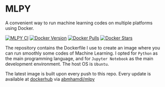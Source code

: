 # MLPY

A convenient way to run machine learning codes on multiple platforms using Docker.

[![MLPY CI](https://github.com/a-mhamdi/mlpy/actions/workflows/docker-image.yml/badge.svg)](https://github.com/a-mhamdi/mlpy/actions/workflows/docker-image.yml)
[![Docker Version](https://img.shields.io/docker/v/abmhamdi/mlpy?sort=semver)](https://hub.docker.com/r/abmhamdi/mlpy)
[![Docker Pulls](https://img.shields.io/docker/pulls/abmhamdi/mlpy)](https://hub.docker.com/r/abmhamdi/mlpy)
[![Docker Stars](https://img.shields.io/docker/stars/abmhamdi/mlpy)](https://hub.docker.com/r/abmhamdi/mlpy)

The repository contains the Dockerfile I use to create an image where you can run smoothly some codes of Machine Learning. I opted for `Python` as the main programming language, and for `Jupyter Notebook` as the main development environment. The host OS is `Ubuntu`.

The latest image is built upon every push to this repo. Every update is available at [dockerhub](https://hub.docker.com/) via [abmhamdi/mlpy](https://hub.docker.com/repository/docker/abmhamdi/mlpy)
